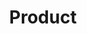 ---
layout: default
title: Product
hero_image: /assets/surgery-kit.jpg
description: "NoCode platform for healthcare providers to create, deploy, manage AI applications and medical devices in a safe, regulated and secure way."
hero_title: "Launch Clinical Pathways in Hours, Not Months"
hero_subtitle: "NoCode platform for healthcare providers to create, deploy, and manage AI applications and medical devices in a safe, regulated, and secure way."
hero_tagline: "Empowering Healthcare with Seamless Technology"
hero_subtext: "We integrate, distribute, and support world-class medical software for hospitals and clinics."

# Carousel Section
carousel:
  title: "Explore Our Platform"
  subtitle: "Screenshots showcasing key features and functionality"
  images:
    - src: "assets/images/app_screenshots/adhd_screenshot.png"
      alt: "ADHD Pathway Screenshot"
    - src: "assets/images/app_screenshots/ai_screenshot.png"
      alt: "AI Function Screenshot"
    - src: "assets/images/app_screenshots/form_screenshot.png"
      alt: "Form Screenshot"
    - src: "assets/images/app_screenshots/rad_screenshot.png"
      alt: "Radiology Viewer Screenshot"





# Key Benefits Section
benefits:
  - icon: "fas fa-clock"
    title: "70% Faster Triage"
    description: "Automated triage and AI-powered summaries dramatically reduce processing time"
  - icon: "fas fa-file-medical-alt"
    title: "30% Less Admin"
    description: "Streamlined workflows and automated documentation reduce administrative burden"
  - icon: "fas fa-shield-alt"
    title: "Fully Compliant"
    description: "FHIR and DICOM native architecture ensures regulatory compliance"
benefits_title: "Transform Healthcare Workflows"
benefits_subtitle: "Reduce clinician documentation time by 50% and cognitive load significantly"

# Features Section
features:
  - icon: "fas fa-puzzle-piece"
    title: "Modular Architecture"
    description: "Each pathway can be enhanced with relevant modules—imaging, AI summaries, prescription systems—making the platform fully extensible."
  - icon: "fas fa-brain"
    title: "AI-Powered Summaries"
    description: "Automated summaries of patient notes and discharge letters, particularly beneficial in psychiatric and long-term care settings."
  - icon: "fas fa-network-wired"
    title: "FHIR Native"
    description: "Built on open standards (FHIR) for seamless integration and interoperability with existing NHS systems."
  - icon: "fas fa-route"
    title: "Pathway-Centric Care"
    description: "Unifies all patient data—notes, imaging, referrals—into a single, clinician-facing interface organized by care pathways."
features_title: "Platform Features"
features_subtitle: "Built on open standards with modular, extensible architecture"

# AiFMD Section
aifmd:
  title: "AI Function as a Medical Device (AiFMD)"
  subtitle: "Turn AI prompts into safe, regulated clinical assets"
  description: "Darwinist allows healthcare providers to build, test, and deploy AI-powered clinical logic safely within their own infrastructure. By combining a structured prompt with a designated LLM, each AI Function is version-controlled, documented, and governed like any other medical device—without requiring external certification when used in-house."
  features:
    - icon: "fas fa-cogs"
      title: "Composable AI Functions"
      description: "Define clinical logic as a combination of structured prompt + LLM model."
    - icon: "fas fa-stethoscope"
      title: "Clinician-Governed Logic"
      description: "All AI Functions are fully auditable and integrated with your clinical safety processes."
    - icon: "fas fa-file-code"
      title: "Version Controlled"
      description: "Track prompt iterations, test outputs, and rollbacks just like software."
    - icon: "fas fa-shield-virus"
      title: "In-House Regulatory Exemption"
      description: "Used within a single hospital under UK MDR’s health institution exemption"
    - icon: "fas fa-laptop-medical"
      title: "Integrated with Clinical Pathways"
      description: "Each AiFMD powers one or more steps within a defined care pathway."
    - icon: "fas fa-database"
      title: "FHIR-Native Input & Output"
      description: "Receives structured patient data and emits structured results for EHR or workflow integration."


# Use Cases Section
use_cases:
  - icon: "fas fa-door-open"
    title: "Digital Front Door"
    description: "AI-enabled automated triage system that streamlines patient entry and routing."
  - icon: "fas fa-user-md"
    title: "ADHD Pathways"
    description: "Structured care pathways for ADHD assessment, diagnosis, and ongoing management."
  - icon: "fas fa-file-medical"
    title: "Discharge Summaries"
    description: "Automated generation of comprehensive discharge summaries and care continuity documentation."
use_cases_title: "Use Cases"
use_cases_subtitle: "Start small with focused pathways, then expand across your organization"

# Pricing Section
pricing:
  base_price: "£1"
  price_description: "per patient per pathway per year"
  features:
    - "Core pathway management"
    - "FHIR/DICOM compliance"
    - "Basic reporting"
  modules:
    - name: "AI summarization module"
      price: "+£1"
    - name: "Radiology viewer module"
      price: "+£1"
    - name: "Additional modules"
      price: "+£1"
pricing_title: "Simple, Transparent Pricing"
pricing_subtitle: "Pay-as-you-go model designed to avoid procurement complications"
pricing_card_title: "Modular Pricing"
pricing_footer: "Priced below tender thresholds for rapid deployment"
pricing_cta: "Get Started"

# Strategy Section
strategy:
  key_insight: "Patients don't get managed in systems—they get managed in pathways."
  approach:
    - "Start small with specific pathways"
    - "Provide immediate clinical value"
    - "Expand laterally once embedded"
    - "Become essential infrastructure"
strategy_title: "Our Approach"
strategy_subtitle: "We're not another AI vendor or imaging tool—we're a pathway-based systems integrator."
strategy_key_insight_title: "Key Insight"
strategy_footer: "This drives our focus on workflow integration rather than system replacement."

# Product Overview Content
product_overview:
  title: "Product Overview"
  description: "Darwinist is a NoCode platform for healthcare providers to create, deploy, manage AI applications and medical devices in a safe, regulated and secure way."
  
  key_capabilities:
    title: "Key Capabilities"
    items:
      - title: "Clinical Pathway Management"
        description: "Integrates all patient information (notes, imaging, referrals) into a single interface"
      - title: "AI-Powered Summaries"
        description: "Particularly helpful in psychiatric care for patient notes and discharge letters"
      - title: "Regulatory Compliance"
        description: "AI modules designed for internal use within a trust, avoiding external regulatory burdens"
      - title: "Modular Design"
        description: "Each step in a patient pathway can be enhanced with relevant modules"
      - title: "Open Standards"
        description: "Built on FHIR and DICOM for easy integration with NHS systems"
  
  technology_applications:
    title: "Technology Applications"
    items:
      - title: "Care Pathways"
        description: "Create comprehensive care pathways (e.g., ADHD)"
      - title: "Digital Front Doors"
        description: "AI-enabled automated triage systems"
      - title: "Discharge Summaries"
        description: "Automated generation of discharge documentation"
      - title: "Regulatory Navigation"
        description: "Help navigate between AI-enabled Clinical Information Systems and AI Software Medical Devices"
      - title: "PACS/RIS"
        description: "Manage Radiology and Pathology workflows - integrated zero-footprint viewer"
  
  business_model:
    title: "Business Model"
    description: "Darwinist offers a SaaS platform focused on pathway-centric care, simplifying complex, siloed NHS workflows by integrating AI, imaging, and care steps into a unified patient journey. The strategy is to enter via focused clinical pathways, then progressively absorb more system functionality over time, deliberately pursuing smaller, focused projects to avoid high-risk, large-scale rollouts."
  
  value_proposition:
    title: "Value Proposition"
    items:
      - "Reduce clinician documentation time by up to 50%"
      - "Significantly reduce cognitive load"
      - "Provide immediate clinical value through efficiency wins"
      - "Align with clinical frustration, not C-suite buzzwords"

# Contact Section
contact:
  title: "Ready to Transform Your Workflows?"
  subtitle: "Start with a focused pathway and see immediate results"
  email: "info@darwinist.io"
  demo_link: "#"
---